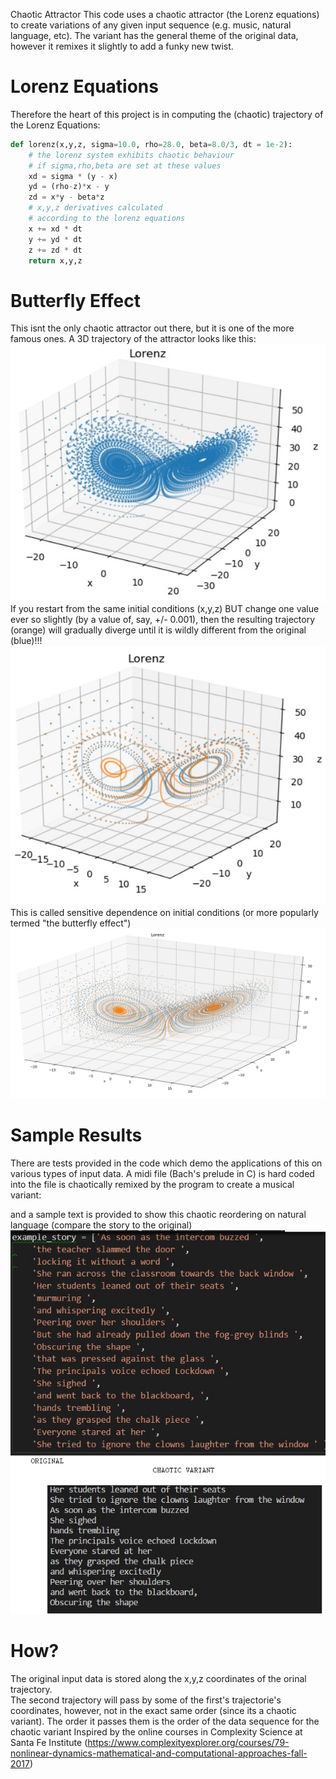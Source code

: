 Chaotic Attractor
This code uses a chaotic attractor (the Lorenz equations) to create variations of any given input sequence (e.g. music, natural language, etc).  The variant has the general theme of the original data, however it remixes it slightly to add a funky new twist.  

# Lorenz Equations
Therefore the heart of this project is in computing the (chaotic) trajectory of the Lorenz Equations:

```python
def lorenz(x,y,z, sigma=10.0, rho=28.0, beta=8.0/3, dt = 1e-2):
    # the lorenz system exhibits chaotic behaviour     
    # if sigma,rho,beta are set at these values
    xd = sigma * (y - x)
    yd = (rho-z)*x - y
    zd = x*y - beta*z
    # x,y,z derivatives calculated 
    # according to the lorenz equations
    x += xd * dt
    y += yd * dt
    z += zd * dt 
    return x,y,z
```

# Butterfly Effect
This isnt the only chaotic attractor out there, but it is one of the more famous ones. 
A 3D trajectory of the attractor looks like this:
![](https://raw.githubusercontent.com/mohammedterry/chaotic-attractor/master/screenshots/lorenz.jpg)
If you restart from the same initial conditions (x,y,z) BUT change one value ever so slightly (by a value of, say, +/- 0.001),
then the resulting trajectory (orange) will gradually diverge until it is wildly different from the original (blue)!!!
![](https://raw.githubusercontent.com/mohammedterry/chaotic-attractor/master/screenshots/butterfly%20effect.jpg)
This is called sensitive dependence on initial conditions (or more popularly termed "the butterfly effect")
![](https://raw.githubusercontent.com/mohammedterry/chaotic-attractor/master/screenshots/butterfly%20effect%202.jpg)

# Sample Results
There are tests provided in the code which demo the applications of this on various types of input data. 
A midi file (Bach's prelude in C) is hard coded into the file
is chaotically remixed by the program to create a musical variant:
![]()

and a sample text is provided to show this chaotic reordering on natural language
(compare the story to the original)
![](https://raw.githubusercontent.com/mohammedterry/chaotic-attractor/master/screenshots/story.jpg)

# How?
The original input data is stored along the x,y,z coordinates of the orinal trajectory.  
The second trajectory will pass by some of the first's trajectorie's coordinates, 
however, not in the exact same order (since its a chaotic variant).
The order it passes them is the order of the data sequence for the chaotic variant
Inspired by the online courses in Complexity Science at Santa Fe Institute
(https://www.complexityexplorer.org/courses/79-nonlinear-dynamics-mathematical-and-computational-approaches-fall-2017)
